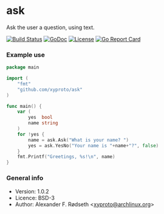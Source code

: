# ask

Ask the user a question, using text.

[![Build Status](https://travis-ci.org/xyproto/ask.svg?branch=master)](https://travis-ci.org/xyproto/ask) [![GoDoc](https://godoc.org/github.com/xyproto/ask?status.svg)](https://godoc.org/github.com/xyproto/ask) [![License](https://img.shields.io/badge/license-MIT-green.svg?style=flat)](https://raw.githubusercontent.com/xyproto/ask/master/LICENSE) [![Go Report Card](https://goreportcard.com/badge/github.com/xyproto/ask)](https://goreportcard.com/report/github.com/xyproto/ask)

### Example use

```go
package main

import (
    "fmt"
    "github.com/xyproto/ask"
)

func main() {
    var (
        yes  bool
        name string
    )
    for !yes {
        name = ask.Ask("What is your name? ")
        yes = ask.YesNo("Your name is "+name+"?", false)
    }
    fmt.Printf("Greetings, %s!\n", name)
}
```

### General info

* Version: 1.0.2
* Licence: BSD-3
* Author: Alexander F. Rødseth &lt;xyproto@archlinux.org&gt;
